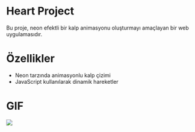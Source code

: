 # Heart Project
Bu proje, neon efektli bir kalp animasyonu oluşturmayı amaçlayan bir web uygulamasıdır.

# Özellikler
- Neon tarzında animasyonlu kalp çizimi
- JavaScript kullanılarak dinamik hareketler

# GIF

![](images/heart2.gif)